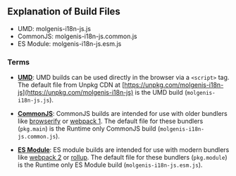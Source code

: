 ## Explanation of Build Files

- UMD: molgenis-i18n-js.js
- CommonJS: molgenis-i18n-js.common.js
- ES Module: molgenis-i18n-js.esm.js

### Terms

- **[UMD](https://github.com/umdjs/umd)**: UMD builds can be used directly in the browser via a `<script>` tag. The default file from Unpkg CDN at [https://unpkg.com/molgenis-i18n-js](https://unpkg.com/molgenis-i18n-js) is the UMD build (`molgenis-i18n-js.js`).

- **[CommonJS](http://wiki.commonjs.org/wiki/Modules/1.1)**: CommonJS builds are intended for use with older bundlers like [browserify](http://browserify.org/) or [webpack 1](https://webpack.github.io). The default file for these bundlers (`pkg.main`) is the Runtime only CommonJS build (`molgenis-i18n-js.common.js`).

- **[ES Module](http://exploringjs.com/es6/ch_modules.html)**: ES module builds are intended for use with modern bundlers like [webpack 2](https://webpack.js.org) or [rollup](http://rollupjs.org/). The default file for these bundlers (`pkg.module`) is the Runtime only ES Module build (`molgenis-i18n-js.esm.js`).
